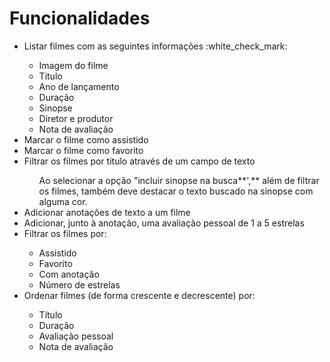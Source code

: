 # Funcionalidades

<ul>
  <li>Listar filmes com as seguintes informações :white_check_mark:</li>
    <ul>
      <li>Imagem do filme</li>
      <li>Titulo</li>
      <li>Ano de lançamento</li>
      <li>Duração</li>
      <li>Sinopse</li>
      <li>Diretor e produtor</li>
      <li>Nota de avaliação</li>
    </ul>
  <li>Marcar o filme como assistido</li>
  <li>Marcar o filme como favorito</li>
  <li>Filtrar os filmes por titulo através de um campo de texto</li>
    <ul>
      Ao selecionar a opção "incluir sinopse na busca**',** além de filtrar os filmes, também deve destacar o texto buscado na        sinopse com alguma cor.
    </ul>
  <li>Adicionar anotações de texto a um filme</li>
  <li>Adicionar, junto à anotação, uma avaliação pessoal de 1 a 5 estrelas</li>
  <li>Filtrar os filmes por:</li>
    <ul>
      <li>Assistido</li>
      <li>Favorito</li>
      <li>Com anotação</li>
      <li>Número de estrelas</li>
    </ul>
  <li>Ordenar filmes (de forma crescente e decrescente) por:</li>
    <ul>
      <li>Título</li>
      <li>Duração</li>
      <li>Avaliação pessoal</li>
      <li>Nota de avaliação</li>
    </ul>
</ul>

